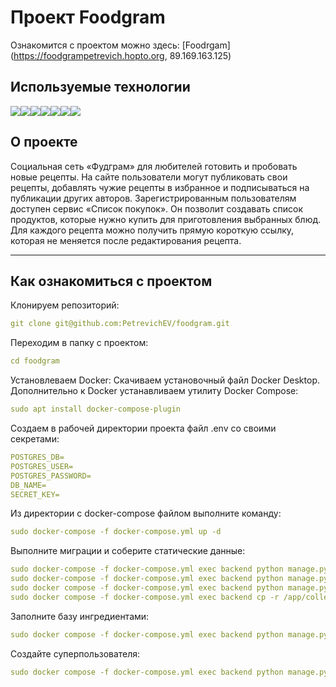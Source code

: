 #  Проект Foodgram

Ознакомится с проектом можно здесь:  [Foodrgam](https://foodgrampetrevich.hopto.org, 89.169.163.125) 

## Используемые технологии

<img src="https://img.shields.io/badge/Python-FFFFFF?style=for-the-badge&logo=python&logoColor=3776AB"/><img src="https://img.shields.io/badge/django-FFFFFF?style=for-the-badge&logo=django&logoColor=082E08"/><img src="https://img.shields.io/badge/Django REST Framework-FFFFFF?style=for-the-badge&logo=&logoColor=361508"/><img src="https://img.shields.io/badge/PostgreSQL-FFFFFF?style=for-the-badge&logo=PostgreSQL&logoColor=4169E1"/><img src="https://img.shields.io/badge/Nginx-FFFFFF?style=for-the-badge&logo=Nginx&logoColor=009639"/><img src="https://img.shields.io/badge/GitHub Actions-FFFFFF?style=for-the-badge&logo=GitHub Actions&logoColor=2088FF"/><img src="https://img.shields.io/badge/Docker-FFFFFF?style=for-the-badge&logo=Docker&logoColor=2496ED"/>


## О проекте

Социальная сеть «Фудграм» для любителей готовить и пробовать новые рецепты.
На сайте пользователи могут публиковать свои рецепты, добавлять чужие рецепты в избранное и подписываться на публикации других авторов. Зарегистрированным пользователям доступен сервис «Список покупок». Он позволит создавать список продуктов, которые нужно купить для приготовления выбранных блюд. Для каждого рецепта можно получить прямую короткую ссылку, которая не меняется после редактирования рецепта.

---

## Как ознакомиться с проектом

Клонируем репозиторий:
```yaml
git clone git@github.com:PetrevichEV/foodgram.git
```

Переходим в папку с проектом:
```yaml
cd foodgram
```

Установлеваем Docker:
Скачиваем установочный файл Docker Desktop. 
Дополнительно к Docker устанавливаем утилиту Docker Compose:
```yaml
sudo apt install docker-compose-plugin
```

Создаем в рабочей директории проекта файл .env со своими секретами:
```yaml
POSTGRES_DB=
POSTGRES_USER=
POSTGRES_PASSWORD=
DB_NAME=
SECRET_KEY=
```

Из директории с docker-compose файлом выполните команду:
```yaml
sudo docker-compose -f docker-compose.yml up -d 
```

Выполните миграции и соберите статические данные:
```yaml
sudo docker-compose -f docker-compose.yml exec backend python manage.py makemigrations
sudo docker-compose -f docker-compose.yml exec backend python manage.py migrate
sudo docker compose -f docker-compose.yml exec backend python manage.py collectstatic
sudo docker compose -f docker-compose.yml exec backend cp -r /app/collected_static/. /backend_static/static/
```

Заполните базу ингредиентами:
```yaml
sudo docker compose -f docker-compose.yml exec backend python manage.py load_data
```

Создайте суперпользователя:
```yaml
sudo docker compose -f docker-compose.yml exec backend python manage.py createsuperuser
```
